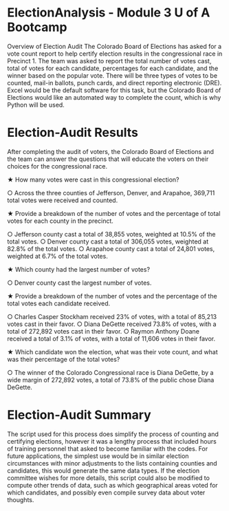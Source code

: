 # ElectionAnalysis - Module 3 U of A Bootcamp
Overview of Election Audit
The Colorado Board of Elections has asked for a vote count report to help certify election
results in the congressional race in Precinct 1. The team was asked to report the total number of
votes cast, total of votes for each candidate, percentages for each candidate, and the winner based
on the popular vote. There will be three types of votes to be counted, mail-in ballots, punch
cards, and direct reporting electronic (DRE). Excel would be the default software for this task,
but the Colorado Board of Elections would like an automated way to complete the count, which
is why Python will be used.

# Election-Audit Results
After completing the audit of voters, the Colorado Board of Elections and the team can
answer the questions that will educate the voters on their choices for the congressional race.

★ How many votes were cast in this congressional election?

  ○ Across the three counties of Jefferson, Denver, and Arapahoe, 369,711 total votes
  were received and counted.

★ Provide a breakdown of the number of votes and the percentage of total votes for each
county in the precinct.

  ○ Jefferson county cast a total of 38,855 votes, weighted at 10.5% of the total
  votes.
  ○ Denver county cast a total of 306,055 votes, weighted at 82.8% of the total votes.
  ○ Arapahoe county cast a total of 24,801 votes, weighted at 6.7% of the total votes.

★ Which county had the largest number of votes?

  ○ Denver county cast the largest number of votes.

★ Provide a breakdown of the number of votes and the percentage of the total votes each
candidate received.

  ○ Charles Casper Stockham received 23% of votes, with a total of 85,213 votes cast
  in their favor.
  ○ Diana DeGette received 73.8% of votes, with a total of 272,892 votes cast in their
favor.
  ○ Raymon Anthony Doane received a total of 3.1% of votes, with a total of 11,606
  votes in their favor.

★ Which candidate won the election, what was their vote count, and what was their
percentage of the total votes?

  ○ The winner of the Colorado Congressional race is Diana DeGette, by a wide
  margin of 272,892 votes, a total of 73.8% of the public chose Diana DeGette.


# Election-Audit Summary
The script used for this process does simplify the process of counting and certifying
elections, however it was a lengthy process that included hours of training personnel that asked
to become familiar with the codes. For future applications, the simplest use would be in similar
election circumstances with minor adjustments to the lists containing counties and candidates,
this would generate the same data types. If the election committee wishes for more details, this
script could also be modified to compute other trends of data, such as which geographical areas
voted for which candidates, and possibly even compile survey data about voter thoughts.
